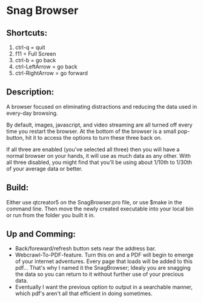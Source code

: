 # Snag Browser

## Shortcuts:
1. ctrl-q = quit
2. f11 = Full Screen
3. ctrl-b = go back
4. ctrl-LeftArrow = go back
5. ctrl-RightArrow = go forward

## Description:

A browser focused on eliminating distractions and reducing the data used in every-day browsing. 

By default, images, javascript, and video streaming are all turned off every time you restart the browser. At the bottom of the browser is a small pop-button, hit it to access the options to turn these three back on.

If all three are enabled (you've selected all three) then you will have a normal browser on your hands, it will use as much data as any other. With all three disabled, you might find that you'll be using about 1/10th to 1/30th of your average data or better.



## Build: 
Either use qtcreator5 on the SnagBrowser.pro file, or use $make in the command line.
Then move the newly created executable into your local bin or run from the folder you built it in.

## Up and Comming:
* Back/foreward/refresh button sets near the address bar.
* Webcrawl-To-PDF-feature. Turn this on and a PDF will begin to emerge of your internet adventures. Every page that loads will be added to this pdf... That's why I named it the SnagBrowser; Idealy you are snagging the data so you can return to it without further use of your precious data.
* Eventually I want the previous option to output in a searchable manner, which pdf's aren't all that efficient in doing sometimes.
